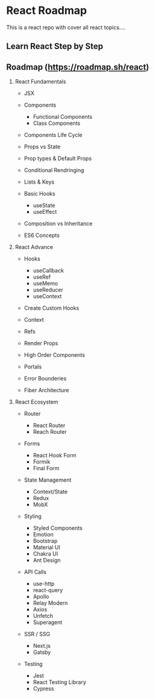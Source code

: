 # React Roadmap

This is a react repo with cover all react topics....

## Learn React Step by Step

## Roadmap (https://roadmap.sh/react)

1. React Fundamentals

   - JSX
   - Components 
        - Functional Components
        - Class Components

   - Components Life Cycle
   - Props vs State
   - Prop types & Default Props
   - Conditional Rendringing
   - Lists & Keys
   - Basic Hooks 
        - useState 
        - useEffect

   - Composition vs Inheritance
   - ES6 Concepts

2. React Advance

   - Hooks 
        - useCallback 
        - useRef 
        - useMemo 
        - useReducer 
        - useContext

   - Create Custom Hooks
   - Context
   - Refs
   - Render Props
   - High Order Components
   - Portals
   - Error Bounderies
   - Fiber Architecture

3. React Ecosystem

   - Router 
        - React Router
        - Reach Router

   - Forms 
        - React Hook Form
        - Formik
        - Final Form

   - State Management 
        - Context/State
        - Redux
        - MobX

   - Styling 
        - Styled Components
        - Emotion
        - Bootstrap
        - Material UI
        - Chakra UI
        - Ant Design

   - API Calls 
        - use-http
        - react-query
        - Apollo
        - Relay Modern
        - Axios
        - Unfetch
        - Superagent
        
   - SSR / SSG 
        - Next.js
        - Gatsby

   - Testing 
        - Jest
        - React Testing Library
        - Cypress









 